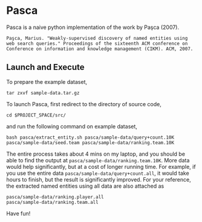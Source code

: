 Pasca
==========

Pasca is a naive python implementation of the work by Paşca (2007).

	Paşca, Marius. "Weakly-supervised discovery of named entities using web search queries." Proceedings of the sixteenth ACM conference on Conference on information and knowledge management (CIKM). ACM, 2007.

Launch and Execute
----------

To prepare the example dataset,

	tar zxvf sample-data.tar.gz

To launch Pasca, first redirect to the directory of source code,

	cd $PROJECT_SPACE/src/

and run the following command on example dataset,

	bash pasca/extract_entity.sh pasca/sample-data/query+count.10K pasca/sample-data/seed.team pasca/sample-data/ranking.team.10K

The entire process takes about 4 mins on my laptop, and you should be able to find the output at `pasca/sample-data/ranking.team.10K`.
More data would help significantly, but at a cost of longer running time. For example, if you use the entire data `pasca/sample-data/query+count.all`, it would take hours to finish, but the result is significantly improved.
For your reference, the extracted named entities using all data are also attached as

	pasca/sample-data/ranking.player.all
	pasca/sample-data/ranking.team.all

Have fun!
